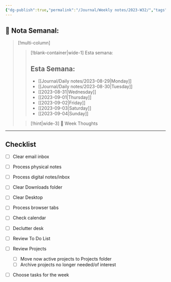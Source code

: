 ```yaml
---
{"dg-publish":true,"permalink":"/Journal/Weekly notes/2023-W32/","tags":["Weekly"],"created":"2023-08-28T19:46:29.373-05:00","updated":"2023-08-28T23:15:15.497-05:00"}
---
```



## 📅 Nota Semanal:


> [!multi-column]
> 
> > [!blank-container|wide-1] Esta semana:
> > ## Esta Semana:
> >- [[Journal/Daily notes/2023-08-29\|Monday]]
> > - [[Journal/Daily notes/2023-08-30\|Tuesday]]
> > - [[2023-08-31\|Wednesday]]
> > - [[2023-09-01\|Thursday]]
> > - [[2023-09-02\|Friday]]
> > - [[2023-09-03\|Saturday]]
> > - [[2023-09-04\|Sunday]]
> 
> > [!hint|wide-3] 💭 Week Thoughts
> > 

- - - 
## Checklist

- [ ] Clear email inbox
- [ ] Process physical notes
- [ ] Process digital notes/inbox
- [ ] Clear Downloads folder
- [ ] Clear Desktop
- [ ] Process browser tabs
- [ ] Check calendar
- [ ] Declutter desk
- [ ] Review To Do List
- [ ] Review Projects
	- [ ] Move now active projects to Projects folder
	- [ ] Archive projects no longer needed/of interest
- [ ] Choose tasks for the week

